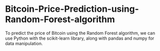 # Bitcoin-Price-Prediction-using-Random-Forest-algorithm
To predict the price of Bitcoin using the Random Forest algorithm, we can use Python with the scikit-learn library, along with pandas and numpy for data manipulation. 
